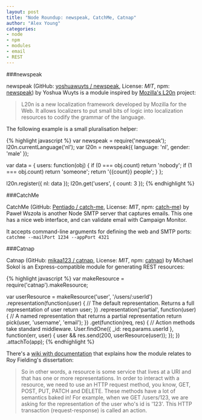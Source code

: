 ```yaml
---
layout: post
title: "Node Roundup: newspeak, CatchMe, Catnap"
author: "Alex Young"
categories:
- node
- npm
- modules
- email
- REST
---
```


###newspeak

newspeak (GitHub: [yoshuawuyts / newspeak](https://github.com/yoshuawuyts/newspeak), License: _MIT_, npm: [newspeak](https://www.npmjs.org/package/newspeak)) by Yoshua Wuyts is a module inspired by [Mozilla's L20n](http://l20n.org/) project:

> L20n is a new localization framework developed by Mozilla for the Web. It allows localizers to put small bits of logic into localization resources to codify the grammar of the language.

The following example is a small pluralisation helper:

{% highlight javascript %}
var newspeak = require('newspeak');
l20n.currentLanguage('nl');
var l20n = newspeak({ language: 'nl', gender: 'male' });

var data = {
  users: function(obj) {
    if (0 === obj.count) return 'nobody';
    if (1 === obj.count) return 'someone';
    return '{{count}} people';
  }
};

l20n.register({ nl: data });
l20n.get('users', { count: 3 });
{% endhighlight %}

###CatchMe

CatchMe (GitHub: [Pentiado / catch-me](https://github.com/Pentiado/catch-me), License: _MIT_, npm: [catch-me](https://www.npmjs.org/package/catch-me)) by Paweł Wszoła is another Node SMTP server that captures emails.  This one has a nice web interface, and can validate email with Campaign Monitor.

It accepts command-line arguments for defining the web and SMTP ports: `catchme --mailPort 1234 --appPort 4321`

###Catnap

Catnap (GitHub: [mikaa123 / catnap](https://github.com/mikaa123/catnap), License: _MIT_, npm: [catnap](https://www.npmjs.org/package/catnap)) by Michael Sokol is an Express-compatible module for generating REST resources:

{% highlight javascript %}
var makeResource = require('catnap').makeResource;

var userResource = makeResource('user', '/users/:userId')
  .representation(function(user) {
    // The default representation. Returns a full representation of user
    return user;
  })
  .representation('partial', function(user) {
    // A named representation that returns a partial representation
    return pick(user, 'username', 'email');
  })
  .get(function(req, res) {
    // Action methods take standard middleware.
    User.findOne({ _id: req.params.userId }, function(err, user) {
      user && res.send(200, userResource(user));
    });
  })
  .attachTo(app);
{% endhighlight %}

There's a [wiki with documentation](https://github.com/mikaa123/catnap/wiki/Getting-Started) that explains how the module relates to Roy Fielding's dissertation:

> So in other words, a resource is some service that lives at a URI and that has one or more representations. In order to interact with a resource, we need to use an HTTP request method, you know, GET, POST, PUT, PATCH and DELETE. These methods have a lot of semantics baked in! For example, when we GET /users/123, we are asking for the representation of the user who's id is '123'. This HTTP transaction (request-response) is called an action.

